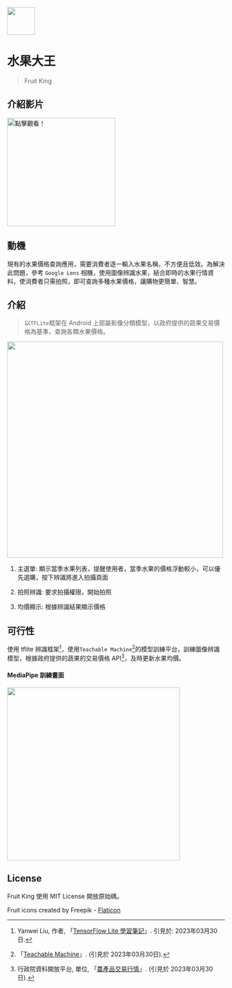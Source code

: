 <img style="width:64px" src="https://i.imgur.com/r6MpthL.png" />

# 水果大王
> Fruit King

## 介紹影片
<a href="http://www.youtube.com/watch?v=KGMi2AdwXTE"><img title="點擊觀看！" src="https://i.imgur.com/aVQbyIc.png" height="250" ></a>

## 動機
現有的水果價格查詢應用，需要消費者逐一輸入水果名稱，不方便且低效。為解決此問題，參考 `Google Lens` 相機，使用圖像辨識水果，結合即時的水果行情資料，使消費者只需拍照，即可查詢多種水果價格，讓購物更簡單、智慧。
 	
## 介紹
> 以`TFLite`框架在 Android 上部屬影像分類模型，以政府提供的蔬果交易價格為基準，查詢各類水果價格。

<img style="width:500px" src="https://i.imgur.com/FzouYIB.png" />

1. 主選單: 顯示當季水果列表，提醒使用者，當季水果的價格浮動較小，可以優先選購，按下辨識將進入拍攝頁面

2. 拍照辨識: 要求拍攝權限，開始拍照

3. 均價顯示: 根據辨識結果顯示價格

## 可行性
  使用 tflite 辨識框架[^1]，使用`Teachable Machine`[^2]的模型訓練平台，訓練圖像辨識模型，根據政府提供的蔬果的交易價格 API[^3]，及時更新水果均價。

#### MediaPipe 訓練畫面
<img style="width:400px" src="https://i.imgur.com/MOdG6mr.png" />

## License

Fruit King 使用 MIT License 開放原始碼。

Fruit icons created by Freepik - [Flaticon](https://media.flaticon.com/license/license.pdf)

[^1]:Yanwei Liu, 作者, 「[TensorFlow Lite 學習筆記](https://yanwei-liu.medium.com/tensorflow-lite%E5%AD%B8%E7%BF%92%E7%AD%86%E8%A8%98-c95e12f97b9a)」. 引見於: 2023年03月30日.
[^2]:「[Teachable Machine](https://teachablemachine.withgoogle.com/)」. (引見於 2023年03月30日).
[^3]:行政院資料開放平台, 單位, 「[農產品交易行情](https://data.coa.gov.tw/api.aspx#operations-tag-%E4%BA%A4%E6%98%93%E8%A1%8C%E6%83%85)」. (引見於 2023年03月30日).
